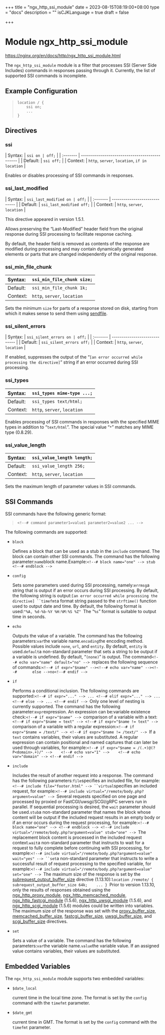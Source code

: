 +++
title = "ngx_http_ssi_module"
date = 2023-08-15T08:19:00+08:00
type = "docs"
description = ""
isCJKLanguage = true
draft = false

+++

# Module ngx_http_ssi_module

https://nginx.org/en/docs/http/ngx_http_ssi_module.html



The `ngx_http_ssi_module` module is a filter that processes SSI (Server Side Includes) commands in responses passing through it. Currently, the list of supported SSI commands is incomplete.



## Example Configuration



> ```
> location / {
>     ssi on;
>     ...
> }
> ```





## Directives



### ssi

| Syntax:  | `ssi on | off;`                                |
| :------- | ---------------------------------------------- |
| Default: | `ssi off;`                                     |
| Context: | `http`, `server`, `location`, `if in location` |

Enables or disables processing of SSI commands in responses.



### ssi_last_modified

| Syntax:  | `ssi_last_modified on | off;` |
| :------- | ----------------------------- |
| Default: | `ssi_last_modified off;`      |
| Context: | `http`, `server`, `location`  |

This directive appeared in version 1.5.1.

Allows preserving the “Last-Modified” header field from the original response during SSI processing to facilitate response caching.

By default, the header field is removed as contents of the response are modified during processing and may contain dynamically generated elements or parts that are changed independently of the original response.



### ssi_min_file_chunk

| Syntax:  | `ssi_min_file_chunk size;`   |
| :------- | ---------------------------- |
| Default: | `ssi_min_file_chunk 1k;`     |
| Context: | `http`, `server`, `location` |

Sets the minimum `size` for parts of a response stored on disk, starting from which it makes sense to send them using [sendfile](https://nginx.org/en/docs/http/ngx_http_core_module.html#sendfile).



### ssi_silent_errors

| Syntax:  | `ssi_silent_errors on | off;` |
| :------- | ----------------------------- |
| Default: | `ssi_silent_errors off;`      |
| Context: | `http`, `server`, `location`  |

If enabled, suppresses the output of the “`[an error occurred while processing the directive]`” string if an error occurred during SSI processing.



### ssi_types

| Syntax:  | `ssi_types mime-type ...;`   |
| :------- | ---------------------------- |
| Default: | `ssi_types text/html;`       |
| Context: | `http`, `server`, `location` |

Enables processing of SSI commands in responses with the specified MIME types in addition to “`text/html`”. The special value “`*`” matches any MIME type (0.8.29).



### ssi_value_length

| Syntax:  | `ssi_value_length length;`   |
| :------- | ---------------------------- |
| Default: | `ssi_value_length 256;`      |
| Context: | `http`, `server`, `location` |

Sets the maximum length of parameter values in SSI commands.



## SSI Commands

SSI commands have the following generic format:

> ```
> <!--# command parameter1=value1 parameter2=value2 ... -->
> ```



The following commands are supported:

- `block`

  Defines a block that can be used as a stub in the `include` command. The block can contain other SSI commands. The command has the following parameter:`name`block name.Example:`<!--# block name="one" --> stub <!--# endblock --> `

- `config`

  Sets some parameters used during SSI processing, namely:`errmsg`a string that is output if an error occurs during SSI processing. By default, the following string is output:`[an error occurred while processing the directive] ``timefmt`a format string passed to the `strftime()` function used to output date and time. By default, the following format is used:`"%A, %d-%b-%Y %H:%M:%S %Z" `The “`%s`” format is suitable to output time in seconds.

- `echo`

  Outputs the value of a variable. The command has the following parameters:`var`the variable name.`encoding`the encoding method. Possible values include `none`, `url`, and `entity`. By default, `entity` is used.`default`a non-standard parameter that sets a string to be output if a variable is undefined. By default, “`(none)`” is output. The command`<!--# echo var="name" default="no" --> `replaces the following sequence of commands:`<!--# if expr="$name" --><!--# echo var="name" --><!--#       else -->no<!--# endif --> `

- `if`

  Performs a conditional inclusion. The following commands are supported:`<!--# if expr="..." --> ... <!--# elif expr="..." --> ... <!--# else --> ... <!--# endif --> `Only one level of nesting is currently supported. The command has the following parameter:`expr`expression. An expression can be:variable existence check:`<!--# if expr="$name" --> `comparison of a variable with a text:`<!--# if expr="$name = text" --> <!--# if expr="$name != text" --> `comparison of a variable with a regular expression:`<!--# if expr="$name = /text/" --> <!--# if expr="$name != /text/" --> `If a `text` contains variables, their values are substituted. A regular expression can contain positional and named captures that can later be used through variables, for example:`<!--# if expr="$name = /(.+)@(?P<domain>.+)/" -->    <!--# echo var="1" -->    <!--# echo var="domain" --> <!--# endif --> `

- `include`

  Includes the result of another request into a response. The command has the following parameters:`file`specifies an included file, for example:`<!--# include file="footer.html" --> ``virtual`specifies an included request, for example:`<!--# include virtual="/remote/body.php?argument=value" --> `Several requests specified on one page and processed by proxied or FastCGI/uwsgi/SCGI/gRPC servers run in parallel. If sequential processing is desired, the `wait` parameter should be used.`stub`a non-standard parameter that names the block whose content will be output if the included request results in an empty body or if an error occurs during the request processing, for example:`<!--# block name="one" --> <!--# endblock --> <!--# include virtual="/remote/body.php?argument=value" stub="one" --> `The replacement block content is processed in the included request context.`wait`a non-standard parameter that instructs to wait for a request to fully complete before continuing with SSI processing, for example:`<!--# include virtual="/remote/body.php?argument=value" wait="yes" --> ``set`a non-standard parameter that instructs to write a successful result of request processing to the specified variable, for example:`<!--# include virtual="/remote/body.php?argument=value" set="one" --> `The maximum size of the response is set by the [subrequest_output_buffer_size](https://nginx.org/en/docs/http/ngx_http_core_module.html#subrequest_output_buffer_size) directive (1.13.10):`location /remote/ {    subrequest_output_buffer_size 64k;    ... } `Prior to version 1.13.10, only the results of responses obtained using the [ngx_http_proxy_module](https://nginx.org/en/docs/http/ngx_http_proxy_module.html), [ngx_http_memcached_module](https://nginx.org/en/docs/http/ngx_http_memcached_module.html), [ngx_http_fastcgi_module](https://nginx.org/en/docs/http/ngx_http_fastcgi_module.html) (1.5.6), [ngx_http_uwsgi_module](https://nginx.org/en/docs/http/ngx_http_uwsgi_module.html) (1.5.6), and [ngx_http_scgi_module](https://nginx.org/en/docs/http/ngx_http_scgi_module.html) (1.5.6) modules could be written into variables. The maximum size of the response was set with the [proxy_buffer_size](https://nginx.org/en/docs/http/ngx_http_proxy_module.html#proxy_buffer_size), [memcached_buffer_size](https://nginx.org/en/docs/http/ngx_http_memcached_module.html#memcached_buffer_size), [fastcgi_buffer_size](https://nginx.org/en/docs/http/ngx_http_fastcgi_module.html#fastcgi_buffer_size), [uwsgi_buffer_size](https://nginx.org/en/docs/http/ngx_http_uwsgi_module.html#uwsgi_buffer_size), and [scgi_buffer_size](https://nginx.org/en/docs/http/ngx_http_scgi_module.html#scgi_buffer_size) directives.

- `set`

  Sets a value of a variable. The command has the following parameters:`var`the variable name.`value`the variable value. If an assigned value contains variables, their values are substituted.





## Embedded Variables

The `ngx_http_ssi_module` module supports two embedded variables:

- `$date_local`

  current time in the local time zone. The format is set by the `config` command with the `timefmt` parameter.

- `$date_gmt`

  current time in GMT. The format is set by the `config` command with the `timefmt` parameter.